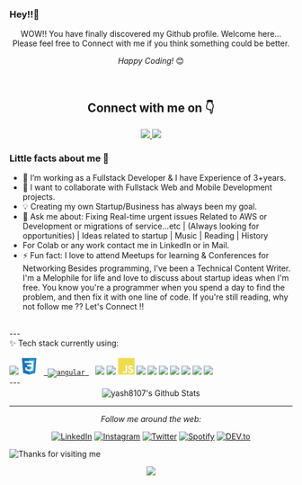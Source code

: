### Hey!!👋

<div align="center">

WOW!! You have finally discovered my Github profile. Welcome here...<br>
Please feel free to Connect with me if you think something could be better. <br>

<i>Happy Coding!</i> 😊

</br>
<h2> Connect with me on 👇</h2>
<a href="https://www.linkedin.com/in/yash-singhal-3aa252176" target="_blank">
<img src="https://img.shields.io/badge/LinkedIn--blue" />
</a>
<a href="mailto:yashsinghal8107@gmail.com" target="_blank">
<img src="https://img.shields.io/badge/Gmail--blue" />
</a>

</div>

<h3>Little facts about me 🧑</h3>

- 🧞 I’m working as a Fullstack Developer & I have Experience of 3+years.
- 👯 I want to collaborate with Fullstack Web and Mobile Development projects.
- 💡 Creating my own Startup/Business has always been my goal.
- 💬 Ask me about: Fixing Real-time urgent issues Related to AWS or Development or migrations of service...etc | (Always looking for opportunities) | Ideas related to startup | Music | Reading | History
- For Colab or any work contact me in LinkedIn or in Mail.
- ⚡ Fun fact:
     I love to attend Meetups for learning & Conferences for Networking
     Besides programming, I've been a Technical Content Writer. I'm a Melophile for life and love to discuss about startup ideas when I'm free.
     You know you're a programmer when you spend a day to find the problem, and then fix it with one line of code.
     If you're still reading, why not follow me ?? Let's Connect !!

<br>
---
<summary>
  ✨ Tech stack currently using:
</summary>
<br>
<code><a href="https://www.w3schools.com/html/" target="_blank"><img height="30" src="https://www.vectorlogo.zone/logos/w3_html5/w3_html5-icon.svg"></a></code>
<code><a href="https://www.w3schools.com/css/" target="_blank"><img height="30" src="https://raw.githubusercontent.com/devicons/devicon/master/icons/css3/css3-original.svg"></a></code>
<code> <a href="https://angular.io/quick-start" target="_blank"> <img src="https://www.vectorlogo.zone/logos/angular/angular-icon.svg" alt="angular" height="30"/> </a> </code>
<code><a href="https://nodejs.org/en/" target="_blank"><img height="30" src="https://www.vectorlogo.zone/logos/nodejs/nodejs-horizontal.svg"></a></code>
<code><a href="https://www.oracle.com/java/" target="_blank"><img height="30" src="https://www.vectorlogo.zone/logos/java/java-horizontal.svg"></a></code>
<code><a href="https://www.javascript.com/" target="_blank"><img height="30" src="https://raw.githubusercontent.com/devicons/devicon/master/icons/javascript/javascript-plain.svg"></a></code>
<code><a href="https://reactjs.org/" target="_blank"><img height="30" src="https://www.vectorlogo.zone/logos/reactjs/reactjs-icon.svg"></a></code>
<code><a href="https://git-scm.com/" target="_blank"><img height="30" src="https://www.vectorlogo.zone/logos/git-scm/git-scm-icon.svg"></a></code>
<code><a href="https://aws.amazon.com/" target="_blank"><img height="30" src="https://www.vectorlogo.zone/logos/amazon_aws/amazon_aws-ar21.svg"></a></code>
<code><a href="https://www.jenkins.io/doc/book/pipeline/" target="_blank"><img height="30" src="https://www.vectorlogo.zone/logos/jenkins/jenkins-ar21.svg"></a></code>
<code><a href="https://www.elastic.co/kibana" target="_blank"><img height="30" src="https://www.vectorlogo.zone/logos/elasticco_kibana/elasticco_kibana-icon.svg"></a></code>
<code><a href="https://azure.microsoft.com/en-in" target="_blank"><img height="30" src="https://www.vectorlogo.zone/logos/microsoft_azure/microsoft_azure-ar21.svg"></a></code>
<code><a href="https://www.python.org/" target="_blank"><img height="30" src="https://www.vectorlogo.zone/logos/python/python-icon.svg"></a></code>
</code>
<br>
---
<div align="center">

<img align="center" src="https://github-readme-stats.vercel.app/api?username=yash8107&include_all_commits=true&count_private=true&show_icons=true&line_height=20&title_color=7A7ADB&icon_color=2234AE&text_color=D3D3D3&bg_color=0,000000,130F40" alt="yash8107's Github Stats">

</br>

---

<i>Follow me around the web:</i><br>

<a href="https://www.linkedin.com/in/yash-singhal-3aa252176" target="_blank"><img src="https://img.shields.io/badge/LinkedIn-%230077B5.svg?&style=flat-square&logo=linkedin&logoColor=white" alt="LinkedIn"></a>
<a href="https://www.instagram.com/yash_singhal_8468" target="_blank"><img src="https://img.shields.io/badge/Instagram-%23E4405F.svg?&style=flat-square&logo=instagram&logoColor=white" alt="Instagram"></a>
<a href="https://twitter.com/YashSingha39221" target="_blank"><img src="https://img.shields.io/badge/Twitter-%231DA1F2.svg?&style=flat-square&logo=twitter&logoColor=white" alt="Twitter"></a>
<a href="https://open.spotify.com/user/p9unugthkc3vy4c7jwgf662kl" target="_blank"><img src="https://img.shields.io/badge/Spotify-%231ED760.svg?&style=flat-square&logo=spotify&logoColor=white" alt="Spotify"></a>
<a href="https://dev.to/yashsingha39221" target="_blank"><img src="https://img.shields.io/badge/DEV-%230A0A0A.svg?&style=flat-square&logo=DEV.to&logoColor=white" alt="DEV.to"></a>
</div>

<img height="120" alt="Thanks for visiting me" width="100%" src="https://raw.githubusercontent.com/BrunnerLivio/brunnerlivio/master/images/marquee.svg" />
<p align="center">
  <img src="https://capsule-render.vercel.app/api?type=waving&color=gradient&height=60&section=footer&width=100"/>
</p>
